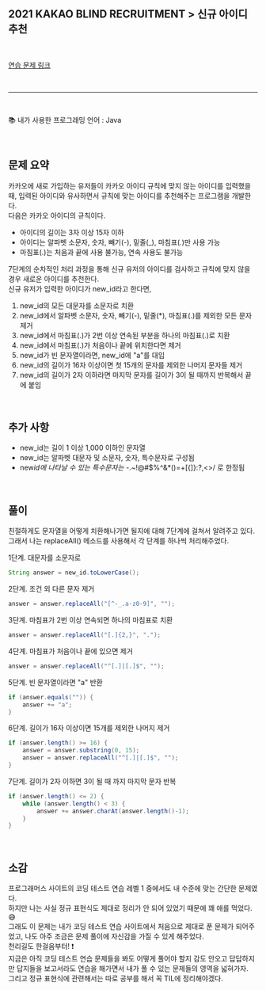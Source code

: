 ## **2021 KAKAO BLIND RECRUITMENT > 신규 아이디 추천**

</br>

[연습 문제 링크](https://programmers.co.kr/learn/courses/30/lessons/72410)

</br>

---

</br>

:books: 내가 사용한 프로그래밍 언어 : Java

</br>

## 문제 요약

카카오에 새로 가입하는 유저들이 카카오 아이디 규칙에 맞지 않는 아이디를 입력했을 때, 입력된 아이디와 유사하면서 규칙에 맞는 아이디를 추천해주는 프로그램을 개발한다.  
다음은 카카오 아이디의 규칙이다.

- 아이디의 길이는 3자 이상 15자 이하
- 아이디는 알파벳 소문자, 숫자, 빼기(-), 밑줄(\_), 마침표(.)만 사용 가능
- 마침표(.)는 처음과 끝에 사용 불가능, 연속 사용도 불가능

7단계의 순차적인 처리 과정을 통해 신규 유저의 아이디를 검사하고 규칙에 맞지 않을 경우 새로운 아이디를 추천한다.  
신규 유저가 입력한 아이디가 new_id라고 한다면,

1. new_id의 모든 대문자를 소문자로 치환
2. new_id에서 알파벳 소문자, 숫자, 빼기(-), 밑줄(\*), 마침표(.)를 제외한 모든 문자 제거
3. new_id에서 마침표(.)가 2번 이상 연속된 부분을 하나의 마침표(.)로 치환
4. new_id에서 마침표(.)가 처음이나 끝에 위치한다면 제거
5. new_id가 빈 문자열이라면, new_id에 "a"를 대입
6. new_id의 길이가 16자 이상이면 첫 15개의 문자를 제외한 나머지 문자들 제거
7. new_id의 길이가 2자 이하라면 마지막 문자를 길이가 3이 될 때까지 반복해서 끝에 붙임

</br>

## 추가 사항

- new_id는 길이 1 이상 1,000 이하인 문자열
- new_id는 알파벳 대문자 및 소문자, 숫자, 특수문자로 구성됨
- new*id에 나타날 수 있는 특수문자는 <span class="evidence">-*.~!@#$%^&\*()=+[{]}:?,<>/</span> 로 한정됨

</br>

## 풀이

친절하게도 문자열을 어떻게 치환해나가면 될지에 대해 7단계에 걸쳐서 알려주고 있다.  
그래서 나는 replaceAll() 메소드를 사용해서 각 단계를 하나씩 처리해주었다.

1단계. 대문자를 소문자로

```java
String answer = new_id.toLowerCase();
```

2단계. 조건 외 다른 문자 제거

```java
answer = answer.replaceAll("[^-_.a-z0-9]", "");
```

3단계. 마침표가 2번 이상 연속되면 하나의 마침표로 치환

```java
answer = answer.replaceAll("[.]{2,}", ".");
```

4단계. 마침표가 처음이나 끝에 있으면 제거

```java
answer = answer.replaceAll("^[.]|[.]$", "");
```

5단계. 빈 문자열이라면 "a" 반환

```java
if (answer.equals("")) {
    answer += "a";
}
```

6단계. 길이가 16자 이상이면 15개를 제외한 나머지 제거

```java
if (answer.length() >= 16) {
    answer = answer.substring(0, 15);
    answer = answer.replaceAll("^[.]|[.]$", "");
}
```

7단계. 길이가 2자 이하면 3이 될 때 까지 마지막 문자 반복

```java
if (answer.length() <= 2) {
    while (answer.length() < 3) {
        answer += answer.charAt(answer.length()-1);
    }
}
```

</br>

## 소감

프로그래머스 사이트의 코딩 테스트 연습 레벨 1 중에서도 내 수준에 맞는 간단한 문제였다.  
하지만 나는 사실 정규 표현식도 제대로 정리가 안 되어 있었기 때문에 꽤 애를 먹었다. :sweat_smile:  
그래도 이 문제는 내가 코딩 테스트 연습 사이트에서 처음으로 제대로 푼 문제가 되어주었고, 나도 아주 조금은 문제 풀이에 자신감을 가질 수 있게 해주었다.  
천리길도 한걸음부터! :exclamation:  
지금은 아직 코딩 테스트 연습 문제들을 봐도 어떻게 풀어야 할지 감도 안오고 답답하지만 답지들을 보고서라도 연습을 해가면서 내가 풀 수 있는 문제들의 영역을 넓혀가자.  
그리고 정규 표현식에 관련해서는 따로 공부를 해서 꼭 TIL에 정리해야겠다.
